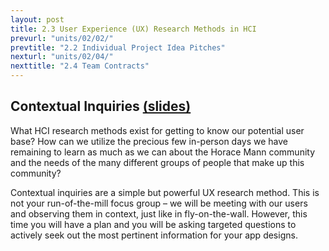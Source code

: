 ```yaml
---
layout: post
title: 2.3 User Experience (UX) Research Methods in HCI
prevurl: "units/02/02/"
prevtitle: "2.2 Individual Project Idea Pitches"
nexturl: "units/02/04/"
nexttitle: "2.4 Team Contracts"
---
```


## Contextual Inquiries [(slides)](https://docs.google.com/presentation/d/1GWQIDycVeBcmTK1iePPiY0RffFS7yMPDFvL6TFW3nxY/edit?usp=sharing)

What HCI research methods exist for getting to know our potential user base? How can we utilize the precious few in-person days we have remaining to learn as much as we can about the Horace Mann community and the needs of the many different groups of people that make up this community? 

Contextual inquiries are a simple but powerful UX research method. This is not your run-of-the-mill focus group – we will be meeting with our users and observing them in context, just like in fly-on-the-wall. However, this time you will have a plan and you will be asking targeted questions to actively seek out the most pertinent information for your app designs.

